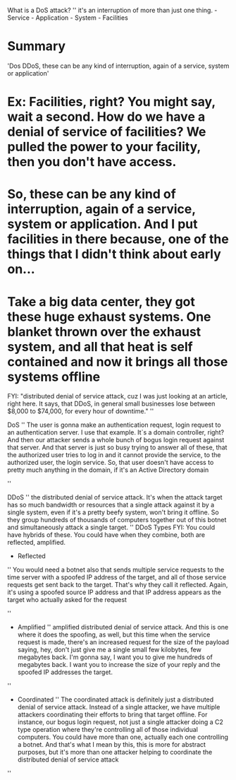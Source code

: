 What is a DoS attack?
''
it's an interruption of more than just one thing.
    - Service
    - Application
    - System
    - Facilities

# Summary 
 'Dos DDoS, these can be any kind of interruption, again of a service, system or application'

# Ex: Facilities, right? You might say, wait a second. How do we have a denial of service of facilities? We pulled the power to your facility, then you don't have access.

# So, these can be any kind of interruption, again of a service, system or application. And I put facilities in there because, one of the things that I didn't think about early on... 
# Take a big data center, they got these huge exhaust systems. One blanket thrown over the exhaust system, and all that heat is self contained and now it brings all those systems offline


FYI: "distributed denial of service attack, cuz I was just looking at an article, right here. It says, that DDoS, in general small businesses lose between $8,000 to $74,000, for every hour of downtime." 
''

DoS
''
The user is gonna make an authentication request, login request to an authentication server. I use that example. It`s a domain controller, right? And then our attacker sends a whole bunch of bogus login request against that server.
And that server is just so busy trying to answer all of these, that the authorized user tries to log in and it cannot provide the service, to the authorized user, the login service. 
So, that user doesn't have access to pretty much anything in the domain, if it's an Active Directory domain

''

DDoS
''
the distributed denial of service attack. It's when the attack target has so much bandwidth or resources that a single attack against it by a single system, even if it's a pretty beefy system, won't bring it offline. 
So they group hundreds of thousands of computers together out of this botnet and simultaneously attack a single target.
''
DDoS Types
FYI: You could have hybrids of these. You could have when they combine, both are reflected, amplified.

- Reflected

''
You would need a botnet also that sends multiple service requests to the time server with a spoofed IP address of the target, and all of those service requests get sent back to the target. 
That's why they call it reflected. Again, it's using a spoofed source IP address and that IP address appears as the target who actually asked for the request

''
- Amplified
''
amplified distributed denial of service attack. And this is one where it does the spoofing, as well, but this time when the service request is made, there's an increased request for the size of the payload saying, hey, don't just give me a single small few kilobytes, few megabytes back. 
I'm gonna say, I want you to give me hundreds of megabytes back. I want you to increase the size of your reply and the spoofed IP addresses the target.

''
- Coordinated
''
The coordinated attack is definitely just a distributed denial of service attack. Instead of a single attacker, we have multiple attackers coordinating their efforts to bring that target offline. For instance, our bogus login request, not just a single attacker doing a C2 type operation where they're controlling all of those individual computers. 
You could have more than one, actually each one controlling a botnet. And that's what I mean by this, this is more for abstract purposes, but it's more than one attacker helping to coordinate the distributed denial of service attack

''